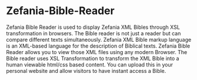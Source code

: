 Zefania-Bible-Reader
====================

Zefania Bible Reader is used to display Zefania XML Bibles through XSL transformation in browsers. The Bible reader is not just a reader but can compare different texts simultaneously. Zefania XML Bible markup language is an XML-based language for the description of Biblical texts. Zefania Bible Reader allows you to view those XML files using any modern Browser. The Bible reader uses XSL Transformation to transform the XML Bible into a human viewable html/css based content. You can upload this in your personal website and allow visitors to have instant access a Bible.
